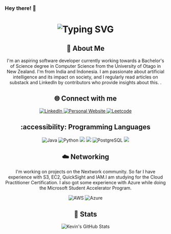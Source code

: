 ### Hey there! 👋

<div align="center">
    <h1>
        <img src="https://readme-typing-svg.herokuapp.com?font=Jetbrains+mono&size=40&duration=3000&color=33FF33&center=true&vCenter=true&width=435&lines=Hey..+I'm+Kevin;This+is..;..my+Github..;" alt="Typing SVG"/>
    </h1>
</div>

<div align="center">
    <h2>🚀 About Me</h2>
    <p>I'm an aspiring software developer currently working towards a Bachelor's of Science degree in Computer Science from the University of Otago in New Zealand. I'm from India and Indonesia. I am passionate about artificial intelligence and its impact on society, and I regularly read articles on substack and LinkedIn by contributors who provide insights about this.  .</p>
</div>

<div align="center">
    <h2> 🌐 Connect with me </h2>
    <!-- Replace href with your links -->
    <a href="https://www.linkedin.com/in/satke569/">
        <img src="https://img.shields.io/badge/LinkedIn-0077B5?style=for-the-badge&logo=linkedin&logoColor=white" alt="LinkedIn"/>
    </a>
    <a href="https://kvnstv1.github.io/">
        <img src="https://img.shields.io/badge/Website-0077B5?style=for-the-badge&logo=website&logoColor=yellow" alt="Personal Website"/>
    </a>
    <a href="https://leetcode.com/u/satke569/">
        <img src="https://img.shields.io/badge/Leetcode-0077B5?style=for-the-badge&logo=Leetcode&logoColor=red" alt="Leetcode"/>
    </a>
</div>

<div align="center">
    <h2> :accessibility: Programming Languages </h2>
    <img src="https://img.shields.io/badge/Java-%23ED8B00.svg?logo=openjdk&logoColor=white" alt="Java" />
    <img src="https://img.shields.io/badge/Python-3776AB?logo=python&logoColor=fff" alt="Python" />
    <img src="https://img.shields.io/badge/C-00599C?logo=c&logoColor=white" />
    <img src="https://img.shields.io/badge/HTML-%23E34F26.svg?logo=html5&logoColor=white" />
    <img src="https://img.shields.io/badge/Postgres-%23316192.svg?logo=postgresql&logoColor=white" alt="PostgreSQL" />
    <img src="https://img.shields.io/badge/Git-F05032?logo=git&logoColor=fff" />
    
</div>

<div align="center">
    <h2> ☁️ Networking </h2>
    <!-- Replace with your cloud tech skills -->
    <p>I'm working on projects on the Nextwork community. So far I have experience with S3, EC2, QuickSight and IAM.I am studying for the Cloud Practitioner Certification. I also got some experience with Azure while doing the Microsoft Student Accelerator Program.</p>
    <img src="https://img.shields.io/badge/AWS-%23FF9900.svg?logo=amazon-web-services&logoColor=white" alt="AWS" />
    <img src="https://img.shields.io/badge/Azure-%230072C6.svg?logo=microsoftazure&logoColor=white" alt="Azure" />
</div>

<div align="center">
    <h2> 🧮 Stats </h2>
    <img src="https://github-profile-summary-cards.vercel.app/api/cards/profile-details?username=kvnstv1&theme=github_dark" alt="Kevin's GitHub Stats"/>
</div>






<!--
**kvnstv1/kvnstv1** is a ✨ _special_ ✨ repository because its `README.md` (this file) appears on your GitHub profile.

Here are some ideas to get you started:

- 🔭 I’m currently working on ...
- 🌱 I’m currently learning ...
- 👯 I’m looking to collaborate on ...
- 🤔 I’m looking for help with ...
- 💬 Ask me about ...
- 📫 How to reach me: ...
- 😄 Pronouns: ...
- ⚡ Fun fact: ...

Resources used:

https://dev.to/github/10-standout-github-profile-readmes-h2o
https://dev.to/zanepearton/creating-an-engaging-github-profile-a-step-by-step-guide-4hfl
https://github.com/ashleymavericks/ashleymavericks
https://shields.io/badges
https://github.com/inttter/md-badges?tab=readme-ov-file
https://github.com/markdown-templates/markdown-emojis

-->
